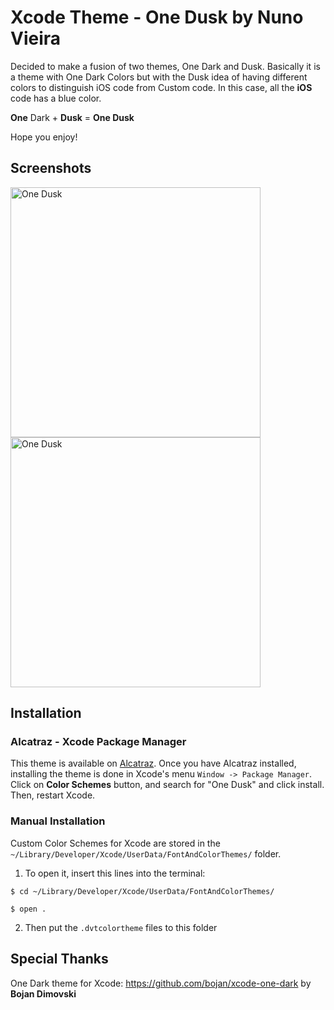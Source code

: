 # Xcode Theme - **One Dusk** by Nuno Vieira

Decided to make a fusion of two themes, One Dark and Dusk. Basically it is a theme with One Dark Colors but with the Dusk idea of having different colors to distinguish iOS code from Custom code. In this case, all the **iOS** code has a blue color.

**One** Dark + **Dusk** = **One Dusk**

Hope you enjoy!

Screenshots
------------

  <img src="https://raw.githubusercontent.com/nunovieira93/xcode-themes-by-me/master/Screenshots/OneDusk.png" width="400" alt="One Dusk">
  
  <img src="https://raw.githubusercontent.com/nunovieira93/xcode-theme-one-dusk/master/Screenshots/OneDuskCode.png" width="400" alt="One Dusk">
  
  
Installation
------------

### Alcatraz - Xcode Package Manager

This theme is available on [Alcatraz](https://github.com/supermarin/Alcatraz).
Once you have Alcatraz installed, installing the theme is done in Xcode's menu `Window -> Package Manager`. Click on **Color Schemes** button, and search for "One Dusk" and click install. Then, restart Xcode.

### Manual Installation

Custom Color Schemes for Xcode are stored in the `~/Library/Developer/Xcode/UserData/FontAndColorThemes/` folder.

1. To open it, insert this lines into the terminal:
  ```
  $ cd ~/Library/Developer/Xcode/UserData/FontAndColorThemes/
  
  $ open .
  ```
2. Then put the `.dvtcolortheme` files to this folder



Special Thanks
------------

One Dark theme for Xcode: https://github.com/bojan/xcode-one-dark by **Bojan Dimovski**

